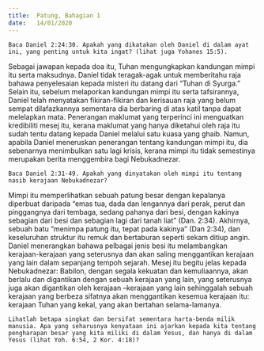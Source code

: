 ```yaml
---
title:  Patung, Bahagian 1
date:   14/01/2020
---
```


`Baca Daniel 2:24:30. Apakah yang dikatakan oleh Daniel di dalam ayat ini, yang penting untuk kita ingat? (lihat juga Yohanes 15:5).`

Sebagai jawapan kepada doa itu, Tuhan mengungkapkan kandungan mimpi itu serta maksudnya.  Daniel tidak teragak-agak untuk memberitahu raja bahawa penyelesaian kepada misteri itu datang dari “Tuhan di Syurga.” Selain itu, sebelum melaporkan kandungan mimpi itu serta tafsirannya, Daniel telah menyatakan fikiran-fikiran dan kerisauan raja yang belum sempat dilafazkannya sementara dia berbaring di atas katil tanpa dapat  melelapkan mata. Penerangan maklumat yang terperinci ini menguatkan kredibiliti mesej itu, kerana maklumat yang hanya diketahui oleh raja itu sudah tentu datang kepada Daniel melalui satu kuasa yang ghaib. Namun, apabila Daniel meneruskan penerangan tentang kandungan mimpi itu, dia sebenarnya menimbulkan satu lagi krisis, kerana mimpi itu tidak semestinya merupakan berita menggembira bagi Nebukadnezar.

`Baca Daniel 2:31-49. Apakah yang dinyatakan oleh mimpi itu tentang nasib kerajaan Nebukadnezar?`

Mimpi itu memperlihatkan sebuah patung besar dengan kepalanya diperbuat daripada “emas tua,  dada dan lengannya dari perak, perut dan pinggangnya dari tembaga, sedang pahanya dari besi, dengan kakinya sebagian dari besi dan sebagian lagi dari tanah liat” (Dan. 2:34). Akhirnya, sebuah batu “menimpa patung itu, tepat pada kakinya” (Dan 2:34), dan keseluruhan struktur itu remuk dan bertaburan seperti sekam ditiup angin. Daniel menerangkan bahawa pelbagai jenis besi itu melambangkan kerajaan-kerajaan yang seterusnya dan akan saling menggantikan kerajaan yang lain dalam sepanjang tempoh sejarah. Mesej itu begitu jelas kepada Nebukadnezar: Babilon, dengan segala kekuatan dan kemuliaannya, akan berlalu dan digantikan dengan sebuah kerajaan yang lain, yang seterusnya juga akan digantikan oleh kerajaan –kerajaan yang lain sehinggalah sebuah kerajaan yang berbeza sifatnya akan menggantikan kesemua kerajaan itu: kerajaan Tuhan yang kekal, yang akan bertahan selama-lamanya.

`Lihatlah betapa singkat dan bersifat sementara harta-benda milik manusia. Apa yang seharusnya kenyataan ini ajarkan kepada kita tentang pengharapan besar yang kita miliki di dalam Yesus, dan hanya di dalam Yesus (lihat Yoh. 6:54, 2 Kor. 4:18)?`